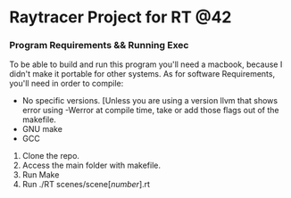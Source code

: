# Raytracer Project for RT @42

### Program Requirements && Running Exec

To be able to build and run this program you'll need a macbook, because I didn't make it portable for other systems. As for software Requirements, you'll need in order to compile:

* No specific versions. [Unless you are using a version llvm that shows error using -Werror at compile time, take or add those flags out of the makefile. 
* GNU make
* GCC

1. Clone the repo.
2. Access the main folder with makefile.
3. Run Make
4. Run ./RT scenes/scene[*number*].rt

